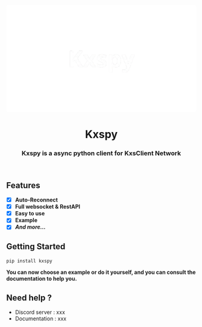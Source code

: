 <div align="center">
  <img 
    src="https://github.com/lavecat/Kxspy/blob/main/asset/Kxspy_logo.png" 
    alt="kxspy Banner" 
    style="border-radius: 5px;">
  <h1>Kxspy</h1>
  <h3>Kxspy is a async python client for KxsClient Network</h3>
  <div>&nbsp;</div>
</div>

## Features
- [x] **Auto-Reconnect**
- [x] **Full websocket & RestAPI**
- [x] **Easy to use**
- [x] **Example**
- [x] ***And more...***

## Getting Started
```shell
pip install kxspy
```
**You can now choose an example or do it yourself, and you can consult the documentation to help you.**


## Need help ?
- Discord server : xxx
- Documentation : xxx



